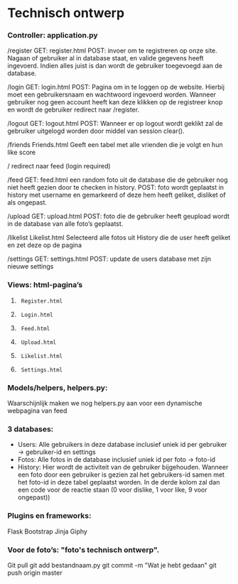 # Technisch ontwerp

### Controller: application.py

/register
GET:     register.html
POST:    invoer om te registreren op onze site. Nagaan of gebruiker al in database staat, en valide gegevens heeft ingevoerd. Indien alles juist is dan wordt de gebruiker toegevoegd aan de database.

/login
GET:    login.html
POST: Pagina om in te loggen op de website. Hierbij moet een gebruikersnaam en wachtwoord ingevoerd worden.  Wanneer gebruiker nog geen account heeft kan deze klikken op de registreer knop en wordt de gebruiker redirect naar /register.

/logout
GET:    logout.html
POST:    Wanneer er op logout wordt geklikt zal de gebruiker uitgelogd worden door middel van session clear().

/friends
Friends.html
Geeft een tabel met alle vrienden die je volgt en hun like score

/
redirect naar feed (login required)

/feed
GET: feed.html een random foto uit de database die de gebruiker nog niet heeft gezien door te checken in history.
POST: foto wordt geplaatst in history met username en gemarkeerd of deze hem heeft geliket, disliket of als ongepast.

/upload
GET: upload.html
POST: foto die de gebruiker heeft geupload wordt in de database van alle foto’s geplaatst.

/likelist
Likelist.html
Selecteerd alle fotos uit History die de user heeft geliket en zet deze op de pagina

/settings
GET: settings.html
POST: update de users database met zijn nieuwe settings
### Views: html-pagina’s
1.      Register.html
2.      Login.html
3.      Feed.html
4.      Upload.html
5.      Likelist.html
6.      Settings.html

### Models/helpers, helpers.py:
Waarschijnlijk maken we nog helpers.py aan voor een dynamische webpagina van feed


### 3 databases:
- Users: Alle gebruikers in deze database inclusief uniek id per gebruiker -> gebruiker-id en settings
- Fotos: Alle fotos in de database inclusief uniek id per foto -> foto-id
- History: Hier wordt de activiteit van de gebruiker bijgehouden. Wanneer een foto door een gebruiker is gezien zal het gebruikers-id samen met het foto-id in deze tabel geplaatst worden. In de derde kolom zal dan een code voor de reactie staan (0 voor dislike, 1 voor like, 9 voor ongepast))


### Plugins en frameworks:
Flask
Bootstrap
Jinja
Giphy


### Voor de foto’s: "foto's technisch ontwerp".

Git pull
git add bestandnaam.py
git commit -m "Wat je hebt gedaan"
git push origin master


